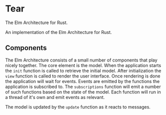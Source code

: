 # Tear

The Elm Architecture for Rust.

An implementation of the Elm Architecture for Rust.

## Components

The Elm Architecture consists of a small number of components that play nicely
together. The core element is the model. When the application starts the `init`
function is called to retrieve the initial model. After initialization the
`view` function is called to render the user interface. Once rendering is done
the application will wait for events. Events are emitted by the functions the
application is subscribed to. The `subscriptions` function will emit a number
of such functions based on the state of the model. Each function will run in a
thread of it's own and emit events as relevant.

The model is updated by
the
`update` function as it reacts to messages.
